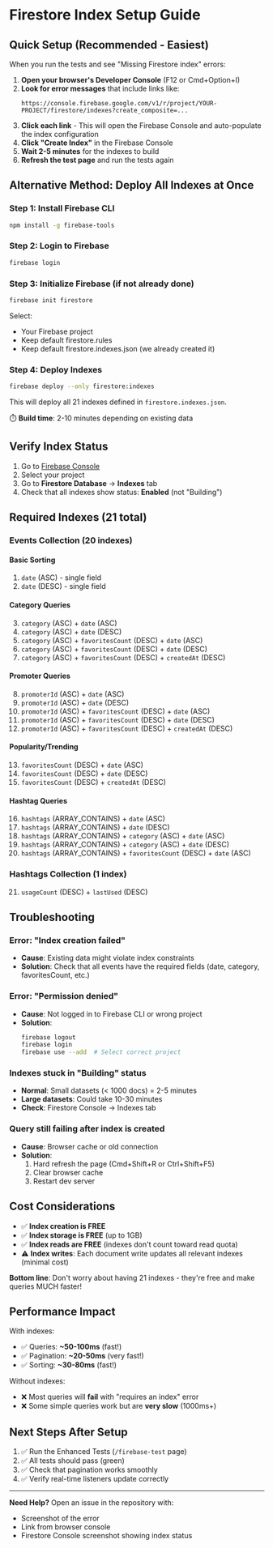 # Firestore Index Setup Guide

## Quick Setup (Recommended - Easiest)

When you run the tests and see "Missing Firestore index" errors:

1. **Open your browser's Developer Console** (F12 or Cmd+Option+I)
2. **Look for error messages** that include links like:
   ```
   https://console.firebase.google.com/v1/r/project/YOUR-PROJECT/firestore/indexes?create_composite=...
   ```
3. **Click each link** - This will open the Firebase Console and auto-populate the index configuration
4. **Click "Create Index"** in the Firebase Console
5. **Wait 2-5 minutes** for the indexes to build
6. **Refresh the test page** and run the tests again

## Alternative Method: Deploy All Indexes at Once

### Step 1: Install Firebase CLI

```bash
npm install -g firebase-tools
```

### Step 2: Login to Firebase

```bash
firebase login
```

### Step 3: Initialize Firebase (if not already done)

```bash
firebase init firestore
```

Select:
- Your Firebase project
- Keep default firestore.rules
- Keep default firestore.indexes.json (we already created it)

### Step 4: Deploy Indexes

```bash
firebase deploy --only firestore:indexes
```

This will deploy all 21 indexes defined in `firestore.indexes.json`.

⏱️ **Build time**: 2-10 minutes depending on existing data

## Verify Index Status

1. Go to [Firebase Console](https://console.firebase.google.com)
2. Select your project
3. Go to **Firestore Database** → **Indexes** tab
4. Check that all indexes show status: **Enabled** (not "Building")

## Required Indexes (21 total)

### Events Collection (20 indexes)

#### Basic Sorting
1. `date` (ASC) - single field
2. `date` (DESC) - single field

#### Category Queries
3. `category` (ASC) + `date` (ASC)
4. `category` (ASC) + `date` (DESC)
5. `category` (ASC) + `favoritesCount` (DESC) + `date` (ASC)
6. `category` (ASC) + `favoritesCount` (DESC) + `date` (DESC)
7. `category` (ASC) + `favoritesCount` (DESC) + `createdAt` (DESC)

#### Promoter Queries
8. `promoterId` (ASC) + `date` (ASC)
9. `promoterId` (ASC) + `date` (DESC)
10. `promoterId` (ASC) + `favoritesCount` (DESC) + `date` (ASC)
11. `promoterId` (ASC) + `favoritesCount` (DESC) + `date` (DESC)
12. `promoterId` (ASC) + `favoritesCount` (DESC) + `createdAt` (DESC)

#### Popularity/Trending
13. `favoritesCount` (DESC) + `date` (ASC)
14. `favoritesCount` (DESC) + `date` (DESC)
15. `favoritesCount` (DESC) + `createdAt` (DESC)

#### Hashtag Queries
16. `hashtags` (ARRAY_CONTAINS) + `date` (ASC)
17. `hashtags` (ARRAY_CONTAINS) + `date` (DESC)
18. `hashtags` (ARRAY_CONTAINS) + `category` (ASC) + `date` (ASC)
19. `hashtags` (ARRAY_CONTAINS) + `category` (ASC) + `date` (DESC)
20. `hashtags` (ARRAY_CONTAINS) + `favoritesCount` (DESC) + `date` (ASC)

### Hashtags Collection (1 index)

21. `usageCount` (DESC) + `lastUsed` (DESC)

## Troubleshooting

### Error: "Index creation failed"
- **Cause**: Existing data might violate index constraints
- **Solution**: Check that all events have the required fields (date, category, favoritesCount, etc.)

### Error: "Permission denied"
- **Cause**: Not logged in to Firebase CLI or wrong project
- **Solution**:
  ```bash
  firebase logout
  firebase login
  firebase use --add  # Select correct project
  ```

### Indexes stuck in "Building" status
- **Normal**: Small datasets (< 1000 docs) = 2-5 minutes
- **Large datasets**: Could take 10-30 minutes
- **Check**: Firestore Console → Indexes tab

### Query still failing after index is created
- **Cause**: Browser cache or old connection
- **Solution**:
  1. Hard refresh the page (Cmd+Shift+R or Ctrl+Shift+F5)
  2. Clear browser cache
  3. Restart dev server

## Cost Considerations

- ✅ **Index creation is FREE**
- ✅ **Index storage is FREE** (up to 1GB)
- ✅ **Index reads are FREE** (indexes don't count toward read quota)
- ⚠️ **Index writes**: Each document write updates all relevant indexes (minimal cost)

**Bottom line**: Don't worry about having 21 indexes - they're free and make queries MUCH faster!

## Performance Impact

With indexes:
- ✅ Queries: **~50-100ms** (fast!)
- ✅ Pagination: **~20-50ms** (very fast!)
- ✅ Sorting: **~30-80ms** (fast!)

Without indexes:
- ❌ Most queries will **fail** with "requires an index" error
- ❌ Some simple queries work but are **very slow** (1000ms+)

## Next Steps After Setup

1. ✅ Run the Enhanced Tests (`/firebase-test` page)
2. ✅ All tests should pass (green)
3. ✅ Check that pagination works smoothly
4. ✅ Verify real-time listeners update correctly

---

**Need Help?** Open an issue in the repository with:
- Screenshot of the error
- Link from browser console
- Firestore Console screenshot showing index status

